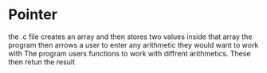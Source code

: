 # Pointer
the .c file creates an array and then stores two values inside that array
the program then arrows a user to enter any arithmetic they would want to work with
The program users functions to work with diffrent arithmetics.
These then retun the result
